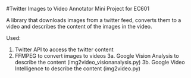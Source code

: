 #Twitter Images to Video Annotator
Mini Project for EC601

A library that downloads images from a twitter feed, converts them to a video and describes the content of the images in the video.

Used:
1. Twitter API to access the twitter content
2. FFMPEG to convert images to videos
3a. Google Vision Analysis to describe the content (img2video_visionanalysis.py)
3b. Google Video Intelligence to describe the content (img2video.py)

